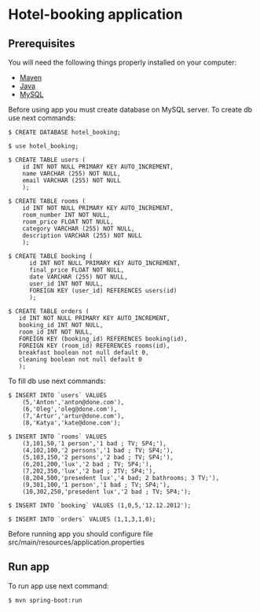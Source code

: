 # Hotel-booking application
## Prerequisites
You will need the following things properly installed on your computer:

* [Maven](https://maven.apache.org/)
* [Java](http://www.oracle.com/technetwork/java/javase/downloads/index.html)
* [MySQL](https://www.mysql.com)

Before using app you must create database on MySQL server. 
To create db use next commands:
````
$ CREATE DATABASE hotel_booking;
````
````
$ use hotel_booking;
````
````
$ CREATE TABLE users (
    id INT NOT NULL PRIMARY KEY AUTO_INCREMENT,
    name VARCHAR (255) NOT NULL,
    email VARCHAR (255) NOT NULL
    );
````
````
$ CREATE TABLE rooms (
    id INT NOT NULL PRIMARY KEY AUTO_INCREMENT,
    room_number INT NOT NULL,
    room_price FLOAT NOT NULL,
    category VARCHAR (255) NOT NULL,
    description VARCHAR (255) NOT NULL
    );  
````
````
$ CREATE TABLE booking (
      id INT NOT NULL PRIMARY KEY AUTO_INCREMENT,
      final_price FLOAT NOT NULL,
      date VARCHAR (255) NOT NULL,
      user_id INT NOT NULL,
      FOREIGN KEY (user_id) REFERENCES users(id) 
      );
````
````
$ CREATE TABLE orders (
   id INT NOT NULL PRIMARY KEY AUTO_INCREMENT,
   booking_id INT NOT NULL,
   room_id INT NOT NULL,
   FOREIGN KEY (booking_id) REFERENCES booking(id),
   FOREIGN KEY (room_id) REFERENCES rooms(id),
   breakfast boolean not null default 0,
   cleaning boolean not null default 0
   );
````
To fill db use next commands:
````
$ INSERT INTO `users` VALUES 
    (5,'Anton','anton@done.com'),
    (6,'Oleg','oleg@done.com'),
    (7,'Artur','artur@done.com'),
    (8,'Katya','kate@done.com');
````
````
$ INSERT INTO `rooms` VALUES 
    (3,101,50,'1 person','1 bad ; TV; SP4;'),
    (4,102,100,'2 persons','1 bad ; TV; SP4;'),
    (5,103,150,'2 persons','2 bad ; TV; SP4;'),
    (6,201,200,'lux','2 bad ; TV; SP4;'),
    (7,202,350,'lux','2 bad ; 2TV; SP4;'),
    (8,204,500,'presedent lux','4 bad; 2 bathrooms; 3 TV;'),
    (9,301,100,'1 person','1 bad ; TV; SP4;'),
    (10,302,250,'presedent lux','2 bad ; TV; SP4;');
````
````
$ INSERT INTO `booking` VALUES (1,0,5,'12.12.2012');
````
````
$ INSERT INTO `orders` VALUES (1,1,3,1,0);
````

Before running app you should configure file src/main/resources/application.properties

## Run app
To run app use next command:
````
$ mvn spring-boot:run
              
       
    
          